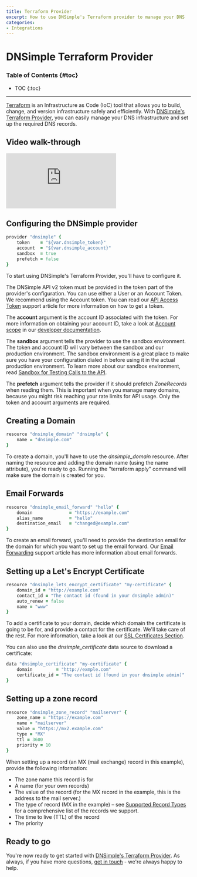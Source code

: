 ```yaml
---
title: Terraform Provider
excerpt: How to use DNSimple's Terraform provider to manage your DNS
categories:
- Integrations
---
```


# DNSimple Terraform Provider

### Table of Contents {#toc}

* TOC
{:toc}

---

[Terraform](https://terraform.io) is an Infrastructure as Code (IoC) tool that allows you to build, change, and version
infrastructure safely and efficiently. With [DNSimple's Terraform Provider](https://registry.terraform.io/providers/dnsimple/dnsimple/latest),
you can easily manage your DNS infrastructure and set up the required DNS records.

## Video walk-through

<div class="mb4 aspect-ratio aspect-ratio--16x9 z-0">
  <iframe src="https://www.youtube.com/embed/cTWP1MWA-0c" class="aspect-ratio--object" frameborder="0" allow="accelerometer; autoplay; clipboard-write; encrypted-media; gyroscope; picture-in-picture" allowfullscreen=""></iframe>
</div>

## Configuring the DNSimple provider

```ruby
provider "dnsimple" {
    token    = "${var.dnsimple_token}"
    account  = "${var.dnsimple_account}"
    sandbox  = true
    prefetch = false
}
```

To start using DNSimple's Terraform Provider, you'll have to configure it.

The DNSimple API v2 token must be provided in the token part of the provider's configuration. You can use either a User or an Account Token. We recommend using the Account token. You can read our [API Access Token](https://support.dnsimple.com/articles/api-access-token/) support article for more information on how to get a token.

The **account** argument is the account ID associated with the token. For more information on obtaining your account ID, take a look at [Account scope](https://developer.dnsimple.com/v2/#account-scope) in our [developer documentation](http://developer.dnsimple.com).

The **sandbox** argument tells the provider to use the sandbox environment. The token and account ID will vary between the sandbox and our production environment. The sandbox environment is a great place to make sure you have your configuration dialed in before using it in the actual production environment. To learn more about our sandbox environment, read [Sandbox for Testing Calls to the API](https://support.dnsimple.com/articles/sandbox/).

The **prefetch** argument tells the provider if it should prefetch *ZoneRecords* when reading them. This is important when you manage many domains, because you might risk reaching your rate limits for API usage. Only the token and account arguments are required.

## Creating a Domain

```ruby
resource "dnsimple_domain" "dnsimple" {
    name = "dnsimple.com"
}
```

To create a domain, you'll have to use the *dnsimple_domain* resource. After naming the resource and adding the domain name (using the name attribute), you're ready to go. Running the "terraform apply" command will make sure the domain is created for you.

## Email Forwards

```ruby
resource "dnsimple_email_forward" "hello" {
    domain              = "https://example.com"
    alias_name          = "hello"
    destination_email 	= "changed@example.com"
}
```

To create an email forward, you'll need to provide the destination email for the domain for which you want to set up the email forward. Our [Email Forwarding](https://support.dnsimple.com/articles/email-forwarding/) support article has more information about email forwards.

## Setting up a Let's Encrypt Certificate

```ruby
resource "dnsimple_lets_encrypt_certificate" "my-certificate" {
    domain_id = "http://example.com"
    contact_id = "The contact id (found in your dnsimple admin)"
    auto_renew = false
    name = "www"
}
```

To add a certificate to your domain, decide which domain the certificate is going to be for, and provide a contact for the certificate. We'll take care of the rest. For more information, take a look at our [SSL Certificates Section](https://support.dnsimple.com/categories/ssl-certificates/).

You can also use the *dnsimple_certificate* data source to download a certificate:

```ruby
data "dnsimple_certificate" "my-certificate" {
    domain         = "http://exmple.com"
    certificate_id = "The contact id (found in your dnsimple admin)"
}
```

## Setting up a zone record

```ruby
resource "dnsimple_zone_record" "mailserver" {
    zone_name = "https://example.com"
    name = "mailserver"
    value = "https://mx2.example.com"
    type = "MX"
    ttl = 3600
    priority = 10
}
```

When setting up a record (an MX (mail exchange) record in this example), provide the following information:

- The zone name this record is for
- A name (for your own records)
- The value of the record (for the MX record in the example, this is the address to the mail server.)
- The type of record (MX in the example) – see [Supported Record Types](https://support.dnsimple.com/articles/supported-dns-records/) for a comprehensive list of the records we support.
- The time to live (TTL) of the record
- The priority

## Ready to go

You're now ready to get started with [DNSimple's Terraform Provider](https://registry.terraform.io/providers/dnsimple/dnsimple/latest). As always, if you have more questions, [get in touch](https://dnsimple.com/contact) - we're always happy to help.
